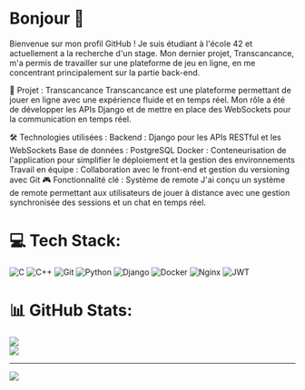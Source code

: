 # Bonjour 👋

Bienvenue sur mon profil GitHub ! Je suis étudiant à l'école 42 et actuellement a la recherche d'un stage. Mon dernier projet, Transcancance, m'a permis de travailler sur une plateforme de jeu en ligne, en me concentrant principalement sur la partie back-end.

🚀 Projet : Transcancance
Transcancance est une plateforme permettant de jouer en ligne avec une expérience fluide et en temps réel. Mon rôle a été de développer les APIs Django et de mettre en place des WebSockets pour la communication en temps réel.

🛠️ Technologies utilisées :
Backend : Django pour les APIs RESTful et les WebSockets
Base de données : PostgreSQL
Docker : Conteneurisation de l'application pour simplifier le déploiement et la gestion des environnements
Travail en équipe : Collaboration avec le front-end et gestion du versioning avec Git
🎮 Fonctionnalité clé : Système de remote
J'ai conçu un système de remote permettant aux utilisateurs de jouer à distance avec une gestion synchronisée des sessions et un chat en temps réel.

# 💻 Tech Stack:
![C](https://img.shields.io/badge/c-%2300599C.svg?style=for-the-badge&logo=c&logoColor=white) ![C++](https://img.shields.io/badge/c++-%2300599C.svg?style=for-the-badge&logo=c%2B%2B&logoColor=white) ![Git](https://img.shields.io/badge/git-%23F05033.svg?style=for-the-badge&logo=git&logoColor=white) ![Python](https://img.shields.io/badge/python-3670A0?style=for-the-badge&logo=python&logoColor=ffdd54) ![Django](https://img.shields.io/badge/django-%23092E20.svg?style=for-the-badge&logo=django&logoColor=white) ![Docker](https://img.shields.io/badge/docker-%230db7ed.svg?style=for-the-badge&logo=docker&logoColor=white) ![Nginx](https://img.shields.io/badge/nginx-%23009639.svg?style=for-the-badge&logo=nginx&logoColor=white) ![JWT](https://img.shields.io/badge/JWT-black?style=for-the-badge&logo=JSON%20web%20tokens)

# 📊 GitHub Stats:
![](https://github-readme-stats.vercel.app/api?username=ThomasIBurtin&theme=merko&hide_border=true&include_all_commits=false&count_private=false)<br/>
![](https://github-readme-streak-stats.herokuapp.com/?user=ThomasIBurtin&theme=merko&hide_border=true)<br/>

---
[![](https://visitcount.itsvg.in/api?id=ThomasIBurtin&icon=0&color=0)](https://visitcount.itsvg.in)


<!-- Proudly created with GPRM ( https://gprm.itsvg.in ) -->

<!-- Proudly created with GPRM ( https://gprm.itsvg.in ) -->
